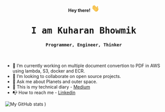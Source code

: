 <p align="center"><b> Hey there! <img src="https://github.com/kuharan/kuharan/blob/master/Hi.gif" width="25px"> </b></p>
<p align="center"><h1 align="center"><samp> I am Kuharan Bhowmik </h1></p>
<p align="center"><h4 align="center"><samp> Programmer, Engineer, Thinker</h4></p>
<br>


- 🤖 I’m currently working on multiple document convertion to PDF in AWS using lambda, S3, docker and ECR.
- 🚧 I’m looking to collaborate on open source projects.
- 💬 Ask me about Planets and outer space.
- 📑 This is my technical diary - [Medium](https://kuharan.medium.com/)
- 📭 How to reach me - [Linkedin](https://www.linkedin.com/in/kuharan/)

![My GitHub stats](https://github-readme-stats.vercel.app/api?username=kuharan&show_icons=true&theme=tokyonight)
)

